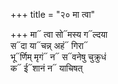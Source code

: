 +++
title = "२० मा त्वा"

+++
मा᳓ त्वा सो᳓मस्य ग᳓ल्दया  
स᳓दा या᳓चन्न् अहं᳓ गिरा᳓  
भू᳓र्णिम् मृगं᳓ न᳓ स᳓वनेषु चुक्रुधं  
क᳓ ई᳓शानं न᳓ याचिषत्